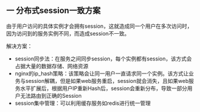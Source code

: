 ## 一 分布式session一致方案

由于用户访问的具体实例才会拥有session，这就造成同一个用户在多次访问时，因为访问到的服务实例不同，而造成session不一致。  

解决方案：
- session同步法：在服务之间同步session，每个实例都有session，该方式会占据大量的数据存储、网络资源
- nginx的ip_hash策略：该策略会让同一用户一直请求同一个实例。该方式让业务与session解耦，但是如果web服务重启，session就会消失，且如果web服务水平扩展后，根据用户IP重新Hash后，session会重新分布，导致一部分用户无法路由到正确的Session
- session集中管理：可以利用缓存服务如redis进行统一管理